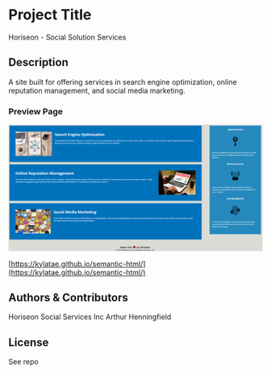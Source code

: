 # Project Title

Horiseon - Social Solution Services

## Description

A site built for offering services in search engine optimization, online reputation management, and social media marketing.

### Preview Page

![site review](./assets/images/readmesnip.png)

[https://kylatae.github.io/semantic-html/](https://kylatae.github.io/semantic-html/)

## Authors & Contributors 

Horiseon Social Services Inc
Arthur Henningfield

## License

See repo

